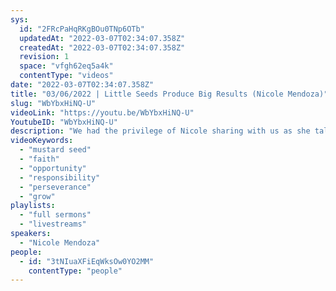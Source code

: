 ```yaml
---
sys:
  id: "2FRcPaHqRKgBOu0TNp6OTb"
  updatedAt: "2022-03-07T02:34:07.358Z"
  createdAt: "2022-03-07T02:34:07.358Z"
  revision: 1
  space: "vfgh62eq5a4k"
  contentType: "videos"
date: "2022-03-07T02:34:07.358Z"
title: "03/06/2022 | Little Seeds Produce Big Results (Nicole Mendoza)"
slug: "WbYbxHiNQ-U"
videoLink: "https://youtu.be/WbYbxHiNQ-U"
YoutubeID: "WbYbxHiNQ-U"
description: "We had the privilege of Nicole sharing with us as she talked about the anatomy of a mustard seed and what it can accomplish. She put into prospective how tiny a mustard seed actually is and all the different uses one little seed can provide. She showed us that even with little faith, there is so much that can happen if we stretch our faith. We can continually stretch our faith by speaking the word of God over us and seeking out God. Look at your uncomfortable situations as a way to grow your faith even more!"
videoKeywords:
  - "mustard seed"
  - "faith"
  - "opportunity"
  - "responsibility"
  - "perseverance"
  - "grow"
playlists:
  - "full sermons"
  - "livestreams"
speakers:
  - "Nicole Mendoza"
people:
  - id: "3tNIuaXFiEqWksOw0YO2MM"
    contentType: "people"
---
```

